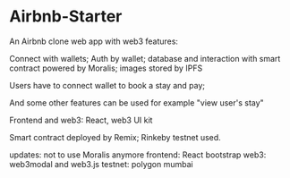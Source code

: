 # Airbnb-Starter
An Airbnb clone web app with web3 features:

Connect with wallets; Auth by wallet; database and interaction with smart contract powered by Moralis; images stored by IPFS

Users have to connect wallet to book a stay and pay;

And some other features can be used for example "view user's stay"

Frontend and web3: React, web3 UI kit

Smart contract deployed by Remix; Rinkeby testnet used.

updates:
not to use Moralis anymore
frontend: React bootstrap
web3: web3modal and web3.js
testnet: polygon mumbai